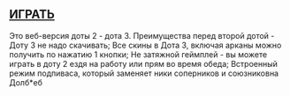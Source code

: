 [ИГРАТЬ](https://dota3beta.github.io/)
-----
Это веб-версия доты 2 - дота 3.
Преимущества перед второй дотой - Доту 3 не надо скачивать; Все скины в Дота 3, включая арканы можно получить по нажатию 1 кнопки; Не затяжной геймплей - вы можете играть в доту 2 ездя на работу или прям во время обеда; Встроенный режим подпиваса, который заменяет ники соперников и союзниковна Долб*еб
